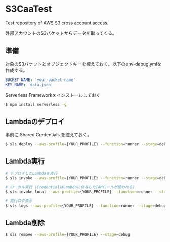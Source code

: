 # S3CaaTest
Test repository of AWS S3 cross account access.

外部アカウントのS3バケットからデータを取ってくる。

## 準備
対象のS3バケットとオブジェクトキーを控えておく。以下のenv-debug.ymlを作成する。

``` yml
BUCKET_NAME: 'your-backet-name'
KEY_NAME: 'data.json'
```

Serverless Frameworkをインストールしておく

``` sh
$ npm install serverless -g
```

## Lambdaのデプロイ
事前に Shared Credentials を控えておく。

``` sh
$ sls deploy --aws-profile={YOUR_PROFILE} --function=runner --stage=debug
```

## Lambda実行

``` sh
# デプロイしたLambdaを実行
$ sls invoke --aws-profile={YOUR_PROFILE} --function=runner --stage=debug

# ローカル実行 (CredentialはLambdaに付与したIAMロールが使われる)
$ sls invoke local --aws-profile={YOUR_PROFILE} --function=runner --stage=debug

# 実行ログ表示
$ sls logs --aws-profile={YOUR_PROFILE} --function=runner --stage=debug
```

## Lambda削除

``` sh
$ sls remove --aws-profile={YOUR_PROFILE} --stage=debug
```

